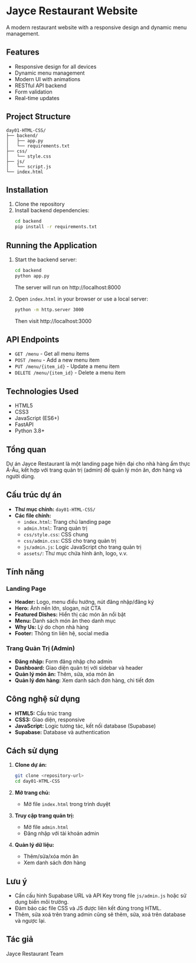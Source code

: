 # Jayce Restaurant Website

A modern restaurant website with a responsive design and dynamic menu management.

## Features

- Responsive design for all devices
- Dynamic menu management
- Modern UI with animations
- RESTful API backend
- Form validation
- Real-time updates

## Project Structure

```
day01-HTML-CSS/
├── backend/
│   ├── app.py
│   └── requirements.txt
├── css/
│   └── style.css
├── js/
│   └── script.js
└── index.html
```

## Installation

1. Clone the repository
2. Install backend dependencies:
   ```bash
   cd backend
   pip install -r requirements.txt
   ```

## Running the Application

1. Start the backend server:
   ```bash
   cd backend
   python app.py
   ```
   The server will run on http://localhost:8000

2. Open `index.html` in your browser or use a local server:
   ```bash
   python -m http.server 3000
   ```
   Then visit http://localhost:3000

## API Endpoints

- `GET /menu` - Get all menu items
- `POST /menu` - Add a new menu item
- `PUT /menu/{item_id}` - Update a menu item
- `DELETE /menu/{item_id}` - Delete a menu item

## Technologies Used

- HTML5
- CSS3
- JavaScript (ES6+)
- FastAPI
- Python 3.8+

## Tổng quan
Dự án Jayce Restaurant là một landing page hiện đại cho nhà hàng ẩm thực Á-Âu, kết hợp với trang quản trị (admin) để quản lý món ăn, đơn hàng và người dùng.

## Cấu trúc dự án
- **Thư mục chính:** `day01-HTML-CSS/`
- **Các file chính:**
  - `index.html`: Trang chủ landing page
  - `admin.html`: Trang quản trị
  - `css/style.css`: CSS chung
  - `css/admin.css`: CSS cho trang quản trị
  - `js/admin.js`: Logic JavaScript cho trang quản trị
  - `assets/`: Thư mục chứa hình ảnh, logo, v.v.

## Tính năng
### Landing Page
- **Header:** Logo, menu điều hướng, nút đăng nhập/đăng ký
- **Hero:** Ảnh nền lớn, slogan, nút CTA
- **Featured Dishes:** Hiển thị các món ăn nổi bật
- **Menu:** Danh sách món ăn theo danh mục
- **Why Us:** Lý do chọn nhà hàng
- **Footer:** Thông tin liên hệ, social media

### Trang Quản Trị (Admin)
- **Đăng nhập:** Form đăng nhập cho admin
- **Dashboard:** Giao diện quản trị với sidebar và header
- **Quản lý món ăn:** Thêm, sửa, xóa món ăn
- **Quản lý đơn hàng:** Xem danh sách đơn hàng, chi tiết đơn

## Công nghệ sử dụng
- **HTML5:** Cấu trúc trang
- **CSS3:** Giao diện, responsive
- **JavaScript:** Logic tương tác, kết nối database (Supabase)
- **Supabase:** Database và authentication

## Cách sử dụng
1. **Clone dự án:**
   ```bash
   git clone <repository-url>
   cd day01-HTML-CSS
   ```

2. **Mở trang chủ:**
   - Mở file `index.html` trong trình duyệt

3. **Truy cập trang quản trị:**
   - Mở file `admin.html`
   - Đăng nhập với tài khoản admin

4. **Quản lý dữ liệu:**
   - Thêm/sửa/xóa món ăn
   - Xem danh sách đơn hàng


## Lưu ý
- Cần cấu hình Supabase URL và API Key trong file `js/admin.js` hoặc sử dụng biến môi trường.
- Đảm bảo các file CSS và JS được liên kết đúng trong HTML.
- Thêm, sửa xoá trên trang admin cũng sẽ thêm, sửa, xoá trên database và ngược lại.
## Tác giả
Jayce Restaurant Team

